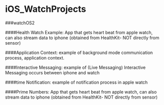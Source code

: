 # iOS_WatchProjects


###watchOS2

####Health Watch Example:
    App that gets heart beat from apple watch, can also stream data to iphone (obtained from HealthKit- NOT directly from sensor)
 
####Application Context:
    example of background mode communication process, application context. 

####Interactive Messaging:
    example of (Live Messaging) Interactive Messaging occurs between iphone and watch

####time Notification:
    example of notification process in apple watch

####Prime Numbers:
    App that gets heart beat from apple watch, can also stream data to iphone (obtained from HealthKit- NOT directly from sensor)
